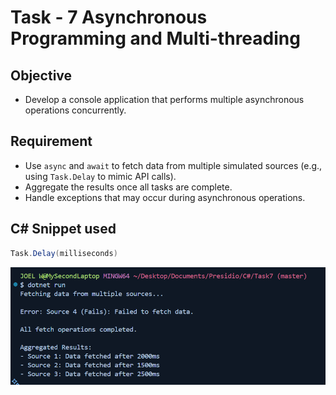 # Task - 7 Asynchronous Programming and Multi-threading

## Objective

- Develop a console application that performs multiple asynchronous operations concurrently.

## Requirement

- Use `async` and `await` to fetch data from multiple simulated sources (e.g., using `Task.Delay` to mimic API calls).
- Aggregate the results once all tasks are complete.
- Handle exceptions that may occur during asynchronous operations.

## C# Snippet used

```cs
Task.Delay(milliseconds)
```

![Async](images/output.png)